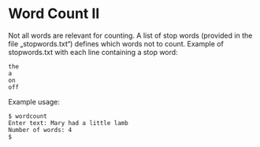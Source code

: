 # Word Count II

Not all words are relevant for counting. A list of stop words (provided in the file „stopwords.txt“) defines which words
not to count. Example of stopwords.txt with each line containing a stop word:

```text
the
a
on
off
```

Example usage:

```shell
$ wordcount
Enter text: Mary had a little lamb
Number of words: 4
$
```